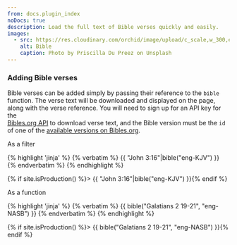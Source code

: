 ```yaml
---
from: docs.plugin_index
noDocs: true
description: Load the full text of Bible verses quickly and easily.
images:
  - src: https://res.cloudinary.com/orchid/image/upload/c_scale,w_300,e_blur:150/v1524973072/plugins/bible.jpg
    alt: Bible
    caption: Photo by Priscilla Du Preez on Unsplash
---
```


### Adding Bible verses

Bible verses can be added simply by passing their reference to the `bible` function. The verse text will be downloaded 
and displayed on the page, along with the verse reference. You will need to sign up for an API key for the  
[Bibles.org API](https://www.bibles.org/pages/api) to download verse text, and the Bible version must be the `id` of one
of the [available versions on Bibles.org](https://www.bibles.org/versions_api).

As a filter

{% highlight 'jinja' %}
{% verbatim %}
{{ "John 3:16"|bible("eng-KJV") }}
{% endverbatim %}
{% endhighlight %}

{% if site.isProduction() %}> {{ "John 3:16"|bible("eng-KJV") }}{% endif %}

As a function

{% highlight 'jinja' %}
{% verbatim %}
{{ bible("Galatians 2 19-21", "eng-NASB") }}
{% endverbatim %}
{% endhighlight %}

{% if site.isProduction() %}> {{ bible("Galatians 2 19-21", "eng-NASB") }}{% endif %}